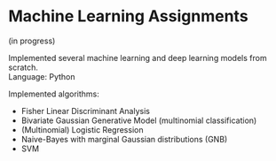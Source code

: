 # Machine Learning Assignments

(in progress)  

Implemented several machine learning and deep learning models from scratch.  
Language: Python  

Implemented algorithms:  
- Fisher Linear Discriminant Analysis  
- Bivariate Gaussian Generative Model (multinomial classification)  
- (Multinomial) Logistic Regression   
- Naive-Bayes with marginal Gaussian distributions (GNB)  
- SVM  
